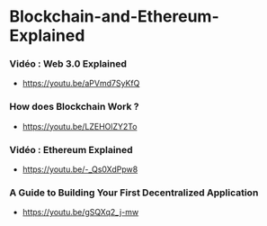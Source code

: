 # Blockchain-and-Ethereum-Explained

### Vidéo : Web 3.0 Explained 
- https://youtu.be/aPVmd7SyKfQ

### How does Blockchain Work ? 
- https://youtu.be/LZEHOlZY2To

### Vidéo : Ethereum Explained
- https://youtu.be/-_Qs0XdPpw8

### A Guide to Building Your First Decentralized Application
- https://youtu.be/gSQXq2_j-mw

